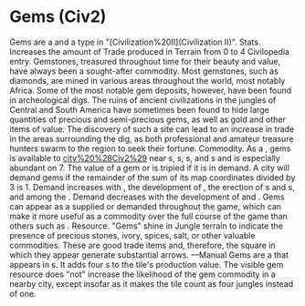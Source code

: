 # Gems (Civ2)

Gems are a and a type in "[Civilization%20II](Civilization II)".
Stats.
Increases the amount of Trade produced in Terrain from 0 to 4
Civilopedia entry.
Gemstones, treasured throughout time for their beauty and value, have always been a sought-after commodity. Most gemstones, such as diamonds, are mined in various areas throughout the world, most notably Africa. Some of the most notable gem deposits, however, have been found in archeological digs. The ruins of ancient civilizations in the jungles of Central and South America have sometimes been found to hide large quantities of precious and semi-precious gems, as well as gold and other items of value. The discovery of such a site can lead to an increase in trade in the areas surrounding the dig, as both professional and amateur treasure hunters swarm to the region to seek their fortune.
Commodity.
As a , gems is available to [city%20%28Civ2%29](cities) near s, s, s, and s and is especially abundant on 7. 
The value of a gem or is tripled if it is in demand. A city will demand gems if the remainder of the sum of its map coordinates divided by 3 is 1. Demand increases with , the development of , the erection of s and s, and among the . Demand decreases with the development of and .
Gems can appear as a supplied or demanded throughout the game, which can make it more useful as a commodity over the full course of the game than others such as .
Resource.
"Gems" shine in Jungle terrain to indicate the presence of precious stones, ivory, spices, salt, or other valuable commodities. These are good trade items and, therefore, the square in which they appear generate substantial arrows. —Manual
Gems are a that appears in s. It adds four s to the tile's production value. The visible gem resource does "not" increase the likelihood of the gem commodity in a nearby city, except insofar as it makes the tile count as four jungles instead of one.